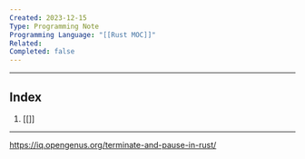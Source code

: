 ```yaml
---
Created: 2023-12-15
Type: Programming Note
Programming Language: "[[Rust MOC]]"
Related: 
Completed: false
---
```

---
## Index
1. [[]]

---
https://iq.opengenus.org/terminate-and-pause-in-rust/